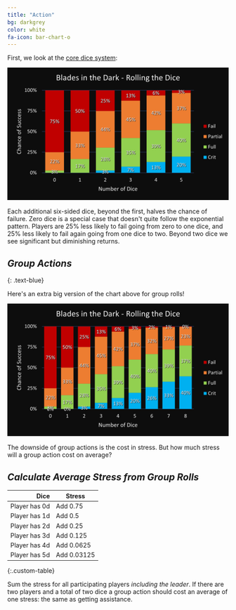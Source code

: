 ```yaml
---
title: "Action"
bg: darkgrey
color: white
fa-icon: bar-chart-o
---
```


First, we look at the [core dice system](https://bladesinthedark.com/core-system):

![Stacked Bar Chart](/img/DiceChances2.png "Core Dice Outcomes")

Each additional six-sided dice, beyond the first, halves the chance of failure. Zero dice is a special case that doesn't quite follow the exponential pattern. Players are 25% less likely to fail going from zero to one dice, and 25% less likely to fail again going from one dice to two. Beyond two dice we see significant but diminishing returns.

## *Group Actions*
{: .text-blue}

Here's an extra big version of the chart above for group rolls!

![Stacked Bar Chart](/img/DiceChances.png "Core Dice Outcomes Chart Extended")

The downside of group actions is the cost in stress. But how much stress will a group action cost on average?

## *Calculate Average Stress from Group Rolls*

| Dice          | Stress      |
| ------------: | ----------- |
| Player has 0d | Add 0.75    |
| Player has 1d | Add 0.5     |
| Player has 2d | Add 0.25    |
| Player has 3d | Add 0.125   |
| Player has 4d | Add 0.0625  |
| Player has 5d | Add 0.03125 |
{:.custom-table}

Sum the stress for all participating players *including the leader*. If there are two players and a total of two dice a group action should cost an average of one stress: the same as getting assistance. 